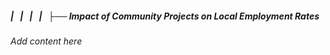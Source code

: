 ##### |   |   |   |   ├── Impact of Community Projects on Local Employment Rates

*Add content here*